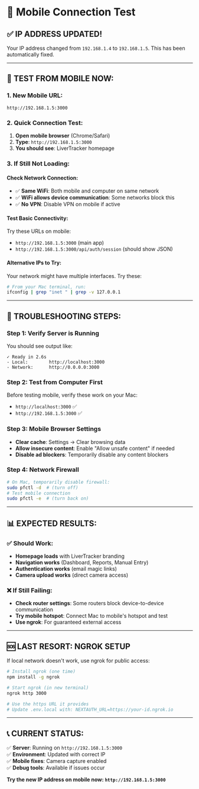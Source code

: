 # 📱 Mobile Connection Test

## ✅ **IP ADDRESS UPDATED!**

Your IP address changed from `192.168.1.4` to `192.168.1.5`. This has been automatically fixed.

---

## 🚀 **TEST FROM MOBILE NOW:**

### **1. New Mobile URL:**
```
http://192.168.1.5:3000
```

### **2. Quick Connection Test:**
1. **Open mobile browser** (Chrome/Safari)
2. **Type**: `http://192.168.1.5:3000`
3. **You should see**: LiverTracker homepage

### **3. If Still Not Loading:**

#### **Check Network Connection:**
- ✅ **Same WiFi**: Both mobile and computer on same network
- ✅ **WiFi allows device communication**: Some networks block this
- ✅ **No VPN**: Disable VPN on mobile if active

#### **Test Basic Connectivity:**
Try these URLs on mobile:
- `http://192.168.1.5:3000` (main app)
- `http://192.168.1.5:3000/api/auth/session` (should show JSON)

#### **Alternative IPs to Try:**
Your network might have multiple interfaces. Try these:
```bash
# From your Mac terminal, run:
ifconfig | grep "inet " | grep -v 127.0.0.1
```

---

## 🔧 **TROUBLESHOOTING STEPS:**

### **Step 1: Verify Server is Running**
You should see output like:
```
✓ Ready in 2.6s
- Local:        http://localhost:3000  
- Network:      http://0.0.0.0:3000
```

### **Step 2: Test from Computer First**
Before testing mobile, verify these work on your Mac:
- `http://localhost:3000` ✅
- `http://192.168.1.5:3000` ✅

### **Step 3: Mobile Browser Settings**
- **Clear cache**: Settings → Clear browsing data
- **Allow insecure content**: Enable "Allow unsafe content" if needed
- **Disable ad blockers**: Temporarily disable any content blockers

### **Step 4: Network Firewall**
```bash
# On Mac, temporarily disable firewall:
sudo pfctl -d  # (turn off)
# Test mobile connection
sudo pfctl -e  # (turn back on)
```

---

## 📊 **EXPECTED RESULTS:**

### ✅ **Should Work:**
- **Homepage loads** with LiverTracker branding
- **Navigation works** (Dashboard, Reports, Manual Entry)
- **Authentication works** (email magic links)
- **Camera upload works** (direct camera access)

### ❌ **If Still Failing:**
- **Check router settings**: Some routers block device-to-device communication
- **Try mobile hotspot**: Connect Mac to mobile's hotspot and test
- **Use ngrok**: For guaranteed external access

---

## 🆘 **LAST RESORT: NGROK SETUP**

If local network doesn't work, use ngrok for public access:

```bash
# Install ngrok (one time)
npm install -g ngrok

# Start ngrok (in new terminal)
ngrok http 3000

# Use the https URL it provides
# Update .env.local with: NEXTAUTH_URL=https://your-id.ngrok.io
```

---

## 📞 **CURRENT STATUS:**

✅ **Server**: Running on `http://192.168.1.5:3000`  
✅ **Environment**: Updated with correct IP  
✅ **Mobile fixes**: Camera capture enabled  
✅ **Debug tools**: Available if issues occur  

**Try the new IP address on mobile now: `http://192.168.1.5:3000`**
